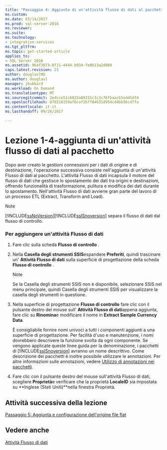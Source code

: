 ```yaml
---
title: "Passaggio 4: Aggiunta di un'attività flusso di dati al pacchetto | Documenti Microsoft"
ms.custom: 
ms.date: 03/14/2017
ms.prod: sql-server-2016
ms.reviewer: 
ms.suite: 
ms.technology:
- integration-services
ms.tgt_pltfrm: 
ms.topic: get-started-article
applies_to:
- SQL Server 2016
ms.assetid: 96af3073-8f11-4444-b934-fe8613a2d084
caps.latest.revision: 21
author: douglaslMS
ms.author: douglasl
manager: jhubbard
ms.workload: On Demand
ms.translationtype: MT
ms.sourcegitcommit: 2edcce51c6822a89151c3c3c76fbaacb5edd54f4
ms.openlocfilehash: 870216159af6caf2bff04631d954cd4bb56cd7fa
ms.contentlocale: it-it
ms.lasthandoff: 09/26/2017

---
```

# <a name="lesson-1-4---adding-a-data-flow-task-to-the-package"></a>Lezione 1-4-aggiunta di un'attività flusso di dati al pacchetto
Dopo aver creato le gestioni connessioni per i dati di origine e di destinazione, l'operazione successiva consiste nell'aggiunta di un'attività Flusso di dati al pacchetto. L'attività Flusso di dati incapsula il motore del flusso di dati che gestisce lo spostamento dei dati tra origini e destinazioni, offrendo funzionalità di trasformazione, pulitura e modifica dei dati durante lo spostamento. Nell'attività Flusso di dati avviene gran parte del lavoro di un processo ETL (Extract, Transform and Load).  
  
> [!NOTE]  
> [!INCLUDE[ssNoVersion](../includes/ssnoversion-md.md)][!INCLUDE[ssISnoversion](../includes/ssisnoversion-md.md)] separa il flusso di dati dal flusso di controllo.  
  
### <a name="to-add-a-data-flow-task"></a>Per aggiungere un'attività Flusso di dati  
  
1.  Fare clic sulla scheda **Flusso di controllo** .  
  
2.  Nella **Casella degli strumenti SSIS**espandere **Preferiti**, quindi trascinare un' **Attività Flusso di dati** sulla superficie di progettazione della scheda **Flusso di controllo** .  
  
    > [!NOTE]  
    > Se la Casella degli strumenti SSIS non è disponibile, selezionare SSIS nel menu principale, quindi Casella degli strumenti SSIS per visualizzare la casella degli strumenti in questione.  
  
3.  Nella superficie di progettazione **Flusso di controllo** fare clic con il pulsante destro del mouse sull' **Attività Flusso di dati**appena aggiunta, fare clic su **Rinomina**e modificare il nome in **Extract Sample Currency Data**.  
  
    È consigliabile fornire nomi univoci a tutti i componenti aggiunti a una superficie di progettazione. Per facilità d'uso e manutenzione, i nomi dovrebbero descrivere la funzione svolta da ogni componente. Se vengono applicate queste linee guida per la denominazione, i pacchetti di [!INCLUDE[ssISnoversion](../includes/ssisnoversion-md.md)] avranno un nome descrittivo. Come descrizione dei pacchetti è inoltre possibile utilizzare le annotazioni. Per altre informazioni sulle annotazioni, vedere [Utilizzo di annotazioni nei pacchetti](../integration-services/use-annotations-in-packages.md).  
  
4.  Fare clic con il pulsante destro del mouse sull'attività Flusso di dati, scegliere **Proprietà**e verificare che la proprietà **LocaleID** sia impostata su **Inglese (Stati Uniti)**nella finestra Proprietà.  
  
## <a name="next-task-in-lesson"></a>Attività successiva della lezione  
[Passaggio 5: Aggiunta e configurazione dell'origine file flat](../integration-services/lesson-1-5-adding-and-configuring-the-flat-file-source.md)  
  
## <a name="see-also"></a>Vedere anche  
[Attività Flusso di dati](../integration-services/control-flow/data-flow-task.md)  
  
  
  

